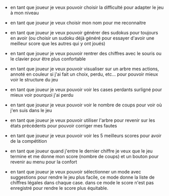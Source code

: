 - en tant que joueur je veux pouvoir choisir la difficulté pour adapter le jeu à mon niveau

- en tant que joueur je veux choisir mon nom pour me reconnaitre

- en tant que joueur je veux pouvoir générer des sudokus pour toujours en avoir (ou choisir un sudoku déjà généré pour essayer d'avoir une meilleur score que les autres qui y ont joués)

- en tant que joueur je veux pouvoir rentrer des chiffres avec le souris ou le clavier pour être plus confortable

- en tant que joueur je veux pouvoir visualiser sur un arbre mes actions, annoté en couleur si j'ai fait un choix, perdu, etc... pour pouvoir mieux voir le structure du jeu

- en tant que joueur je veux pouvoir voir les cases perdants surligné pour mieux voir pourquoi j'ai perdu

- en tant que joueur je veux pouvoir voir le nombre de coups pour voir où j'en suis dans le jeu

- en tant que joueur je veux pouvoir utiliser l'arbre pour revenir sur les états précédents pour pouvoir corriger mes fautes

- en tant que joueur je veux pouvoir voir les 5 meilleurs scores pour avoir de la compétition

- en tant que joueur quand j'entre le dernier chiffre je veux que le jeu termine et me donne mon score (nombre de coups) et un bouton pour revenir au menu pour la confort

- en tant que joueur je veux pouvoir sélectionner un mode avec suggestions pour rendre le jeu plus facile, ce mode donne la liste de chiffres légales dans chaque case. dans ce mode le score n'est pas enregistré pour rendre le score plus équitable.

